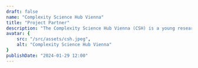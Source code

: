 ```yaml
---
draft: false
name: "Complexity Science Hub Vienna"
title: "Project Partner"
description: "The Complexity Science Hub Vienna (CSH) is a young research institute dedicated to the advancement of complex systems science through the pursuit of basic research and educational excellence. The CSH is a joint initiative of AIT, IIASA, Medical University of Vienna, TU Graz, TU Wien, and Vienna University of Economics and Business, and is financially supported by the City of Vienna."
avatar: {
    src: "/src/assets/csh.jpeg",
    alt: "Complexity Science Hub Vienna"
}
publishDate: "2024-01-29 12:00"
---
```

